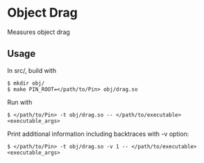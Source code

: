 # Object Drag

Measures object drag

## Usage

In src/, build with

    $ mkdir obj/
    $ make PIN_ROOT=</path/to/Pin> obj/drag.so

Run with

    $ </path/to/Pin> -t obj/drag.so -- </path/to/executable> <executable_args>

Print additional information including backtraces with -v option:

    $ </path/to/Pin> -t obj/drag.so -v 1 -- </path/to/executable> <executable_args>

